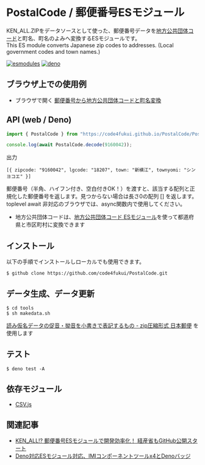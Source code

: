 # PostalCode / 郵便番号ESモジュール

KEN_ALL.ZIPをデータソースとして使った、郵便番号データを[地方公共団体コード](https://github.com/code4sabae/lgcode)と町名、町名のよみへ変換するESモジュールです。  
This ES module converts Japanese zip codes to addresses. (Local government codes and town names.)  

[![esmodules](https://taisukef.github.com/denolib/esmodulesbadge.svg)](https://developer.mozilla.org/ja/docs/Web/JavaScript/Guide/Modules)
[![deno](https://taisukef.github.com/denolib/denobadge@1.5.2.svg)](https://deno.land/)

## ブラウザ上での使用例

- ブラウザで開く [郵便番号から地方公共団体コードと町名変換](https://code4fukui.github.io/PostalCode/)

## API (web / Deno)

```js
import { PostalCode } from "https://code4fukui.github.io/PostalCode/PostalCode.js";

console.log(await PostalCode.decode(9160042));
```
出力
```
[{ zipcode: "9160042", lgcode: "18207", town: "新横江", townyomi: "シンヨコエ" }]
```
郵便番号（半角、ハイフン付き、空白付きOK！）を渡すと、該当する配列と正規化した郵便番号を返します。見つからない場合は長さ0の配列 [] を返します。  
toplevel await 非対応のブラウザでは、async関数内で使用してください。  


- 地方公共団体コードは、[地方公共団体コード ESモジュール](https://github.com/code4sabae/lgcode)を使って都道府県と市区町村に変換できます

## インストール

以下の手順でインストールしローカルでも使用できます。

```
$ github clone https://github.com/code4fukui/PostalCode.git
```

## データ生成、データ更新

```
$ cd tools
$ sh makedata.sh
```
[読み仮名データの促音・拗音を小書きで表記するもの - zip圧縮形式 日本郵便](https://www.post.japanpost.jp/zipcode/dl/kogaki-zip.html) を使用します

## テスト

```
$ deno test -A
```

## 依存モジュール

- [CSV.js](https://js.sabae.cc/CSV.js)

## 関連記事

- [KEN_ALL!? 郵便番号ESモジュールで開発効率化！ 経産省もGitHub公開スタート](https://fukuno.jig.jp/2871)
- [Deno対応ESモジュール対応、IMIコンポーネントツールx4とDenoバッジ](https://fukuno.jig.jp/2866)
